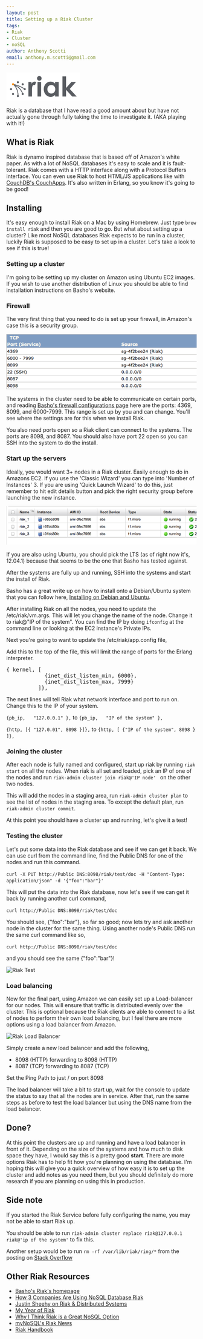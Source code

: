 ```yaml
--- 
layout: post
title: Setting up a Riak Cluster
tags: 
- Riak
- Cluster
- noSQL
author: Anthony Scotti
email: anthony.m.scotti@gmail.com
---
```


![Riak Logo](/images/logo/Riak_logo.png)

Riak is a database that I have read a good amount about but have not actually gone through fully taking the time to investigate it. (AKA playing with it!)

## What is Riak

Riak is dynamo inspired database that is based off of Amazon's white paper. As with a lot of NoSQL databases it's easy to scale and it is fault-tolerant. Riak comes with a HTTP interface along with a Protocol Buffers interface. You can even use Riak to host HTML/JS applications like with [CouchDB's CouchApps](http://couchapp.org/page/index). It's also written in Erlang, so you know it's going to be good!

## Installing

It's easy enough to install Riak on a Mac by using Homebrew. Just type ```brew install riak``` and then you are good to go. But what about setting up a cluster? Like most NoSQL databases Riak expects to be run in a cluster, luckily Riak is supposed to be easy to set up in a cluster. Let's take a look to see if this is true!

### Setting up a cluster

I'm going to be setting up my cluster on Amazon using Ubuntu EC2 images. If you wish to use another distribution of Linux you should be able to find installation instructions on Basho's website.

### Firewall

The very first thing that you need to do is set up your firewall, in Amazon's case this is a security group.

![Riak Firewall Settings](/images/riak_firewall.png)

The systems in the cluster need to be able to communicate on certain ports, and reading [Basho's firewall configurations page](http://docs.basho.com/riak/latest/cookbooks/Network-Security-and-Firewall-Configurations/) here are the ports: 4369, 8099, and 6000-7999. This range is set up by you and can change. You'll see where the settings are for this when we install Riak.

You also need ports open so a Riak client can connect to the systems. The ports are 8098, and 8087. You should also have port 22 open so you can SSH into the system to do the install.

### Start up the servers

Ideally, you would want 3+ nodes in a Riak cluster. Easily enough to do in Amazons EC2. If you use the 'Classic Wizard' you can type into 'Number of Instances' 3. If you are using 'Quick Launch Wizard' to do this, just remember to hit edit details button and pick the right security group before launching the new instance.

![Riak Systems](/images/riak_systems.png)

If you are also using Ubuntu, you should pick the LTS (as of right now it's, 12.04.1) because that seems to be the one that Basho has tested against.

After the systems are fully up and running, SSH into the systems and start the install of Riak.

Basho has a great write up on how to install onto a Debian/Ubuntu system that you can follow here, [Installing on Debian and Ubuntu](http://docs.basho.com/riak/latest/tutorials/installation/Installing-on-Debian-and-Ubuntu/).

After installing Riak on all the nodes, you need to update the /etc/riak/vm.args. This will let you change the name of the node. Change it to riak@"IP of the system". You can find the IP by doing ```ifconfig``` at the command line or looking at the EC2 instance's Private IPs.

Next you're going to want to update the /etc/riak/app.config file, 

Add this to the top of the file, this will limit the range of ports for the Erlang interpreter.
<pre>
{ kernel, [
            {inet_dist_listen_min, 6000},
            {inet_dist_listen_max, 7999}
          ]},
</pre>

The next lines will tell Riak what network interface and port to run on. Change this to the IP of your system.

```{pb_ip,   "127.0.0.1" },``` to ```{pb_ip,   "IP of the system" },```

```{http, [{ "127.0.01", 8098 }]},``` to ```{http, [ {"IP of the system", 8098 } ]},```

### Joining the cluster

After each node is fully named and configured, start up riak by running ```riak start``` on all the nodes. When riak is all set and loaded, pick an IP of one of the nodes and run ```riak-admin cluster join riak@'IP node' ``` on the other two nodes.

This will add the nodes in a staging area, run ```riak-admin cluster plan``` to see the list of nodes in the staging area. To except the default plan, run ```riak-admin cluster commit```.

At this point you should have a cluster up and running, let's give it a test!

### Testing the cluster

Let's put some data into the Riak database and see if we can get it back. We can use curl from the command line, find the Public DNS for one of the nodes and run this command.
 
```curl -X PUT http://Public DNS:8098/riak/test/doc -H "Content-Type: application/json" -d '{"foo":"bar"}'```

This will put the data into the Riak database, now let's see if we can get it back by running another curl command,

```curl http://Public DNS:8098/riak/test/doc```

You should see, {"foo":"bar"}, so far so good; now lets try and ask another node in the cluster for the same thing. Using another node's Public DNS run the same curl command like so,

```curl http://Public DNS:8098/riak/test/doc```

and you should see the same {"foo":"bar"}!

![Riak Test](/images/riak_test.png)

### Load balancing

Now for the final part, using Amazon we can easily set up a Load-balancer for our nodes. This will ensure that traffic is distributed evenly over the cluster. This is optional because the Riak clients are able to connect to a list of nodes to perform their own load balancing, but I feel there are more options using a load balancer from Amazon.

![Riak Load Balancer](/images/riak_loadbalancer.png) 

Simply create a new load balancer and add the following,
* 8098 (HTTP) forwarding to 8098 (HTTP)
* 8087 (TCP) forwarding to 8087 (TCP)

Set the Ping Path to just / on port 8098

The load balancer will take a bit to start up, wait for the console to update the status to say that all the nodes are in service. After that, run the same steps as before to test the load balancer but using the DNS name from the load balancer.

## Done?
At this point the clusters are up and running and have a load balancer in front of it. Depending on the size of the systems and how much to disk space they have, I would say this is a pretty good **start**. There are more options Riak has to help fit how you're planning on using the database. I'm hoping this will give you a quick overview of how easy it is to set up the cluster and add notes as you need them, but you should definitely do more research if you are planning on using this in production.

## Side note
If you started the Riak Service before fully configuring the name, you may not be able to start Riak up. 

You should be able to run ```riak-admin cluster replace riak@127.0.0.1 riak@'ip of the system'``` to fix this. 

Another setup would be to run ```rm -rf /var/lib/riak/ring/*``` from the posting on [Stack Overflow](http://stackoverflow.com/questions/13859906/riak-node-no-longer-working-after-changing-ip-address)

## Other Riak Resources
* [Basho's Riak's homepage](http://basho.com/riak/)
* [How 3 Companies Are Using NoSQL Database Riak](http://readwrite.com/2011/02/09/how-3-companies-are-using-nosq)
* [Justin Sheehy on Riak & Distributed Systems](http://nosqltapes.com/video/justin-sheehy-on-riak-distributed-systems)
* [My Year of Riak](http://inaka.net/blog/2011/08/25/when-to-use-riak/)
* [Why I Think Riak is a Great NoSQL Option](http://architects.dzone.com/articles/why-i-think-riak-great-nosql)
* [myNoSQL's Riak News](http://nosql.mypopescu.com/tagged/riak)
* [Riak Handbook](http://riakhandbook.com/)